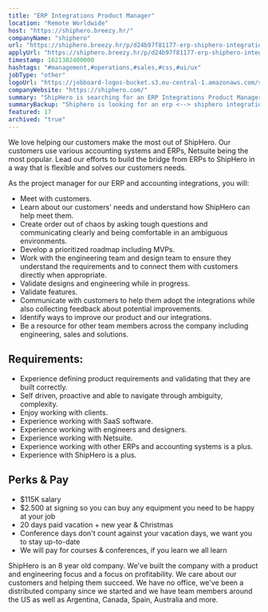 ```yaml
---
title: "ERP Integrations Product Manager"
location: "Remote Worldwide"
host: "https://shiphero.breezy.hr/"
companyName: "shiphero"
url: "https://shiphero.breezy.hr/p/d24b97f81177-erp-shiphero-integrations-product-manager"
applyUrl: "https://shiphero.breezy.hr/p/d24b97f81177-erp-shiphero-integrations-product-manager/apply"
timestamp: 1621382400000
hashtags: "#management,#operations,#sales,#css,#ui/ux"
jobType: "other"
logoUrl: "https://jobboard-logos-bucket.s3.eu-central-1.amazonaws.com/shiphero"
companyWebsite: "https://shiphero.com/"
summary: "ShipHero is searching for an ERP Integrations Product Manager that has experience working with SaaS software."
summaryBackup: "Shiphero is looking for an erp <--> shiphero integrations product manager that has experience in: #ui/ux, #management, #css."
featured: 17
archived: "true"
---
```


We love helping our customers make the most out of ShipHero. Our customers use various accounting systems and ERPs, Netsuite being the most popular. Lead our efforts to build the bridge from ERPs to ShipHero in a way that is flexible and solves our customers needs.

As the project manager for our ERP and accounting integrations, you will:

*   Meet with customers.
*   Learn about our customers' needs and understand how ShipHero can help meet them.
*   Create order out of chaos by asking tough questions and communicating clearly and being comfortable in an ambiguous environments.
*   Develop a prioritized roadmap including MVPs.
*   Work with the engineering team and design team to ensure they understand the requirements and to connect them with customers directly when appropriate.
*   Validate designs and engineering while in progress.
*   Validate features.
*   Communicate with customers to help them adopt the integrations while also collecting feedback about potential improvements.
*   Identify ways to improve our product and our integrations.
*   Be a resource for other team members across the company including engineering, sales and solutions.

## Requirements:

*   Experience defining product requirements and validating that they are built correctly.
*   Self driven, proactive and able to navigate through ambiguity, complexity.
*   Enjoy working with clients.
*   Experience working with SaaS software.
*   Experience working with engineers and designers.
*   Experience working with Netsuite.
*   Experience working with other ERPs and accounting systems is a plus.
*   Experience with ShipHero is a plus.

## Perks & Pay

*   $115K salary
*   $2.500 at signing so you can buy any equipment you need to be happy at your job
*   20 days paid vacation + new year & Christmas
*   Conference days don't count against your vacation days, we want you to stay up-to-date
*   We will pay for courses & conferences, if you learn we all learn

ShipHero is an 8 year old company. We've built the company with a product and engineering focus and a focus on profitability. We care about our customers and helping them succeed. We have no office, we've been a distributed company since we started and we have team members around the US as well as Argentina, Canada, Spain, Australia and more.
